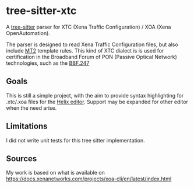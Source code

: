 ﻿# tree-sitter-xtc

A [tree-sitter](https://tree-sitter.github.io/tree-sitter/) parser for XTC (Xena
Traffic Configuration) / XOA (Xena OpenAutomation).

The parser is designed to read Xena Traffic Configuration files, but also
include [MT2](https://mt2.fr) template rules. This kind of XTC dialect is
is used for certification in the Broadband Forum of PON (Passive Optical
Network) technologies, such as the
[BBF.247](https://www.broadband-forum.org/testing-and-certification-programs/bbf-247-gpon-onu-certification)

## Goals

This is still a simple project,
with the aim to provide syntax highlighting for .xtc/.xoa files for the [Helix editor](https://helix-editor.com/).
Support may be expanded for other editor when the need arise.

## Limitations

I did not write unit tests for this tree sitter implementation.

## Sources

My work is based on what is available on
https://docs.xenanetworks.com/projects/xoa-cli/en/latest/index.html
